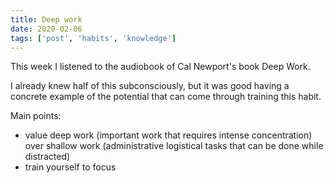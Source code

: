```yaml
---
title: Deep work
date: 2020-02-06
tags: ['post', 'habits', 'knowledge']
---
```


This week I listened to the audiobook of Cal Newport's book Deep Work.

I already knew half of this subconsciously, but it was good having a concrete example of the potential that can come through training this habit.

Main points:
- value deep work (important work that requires intense concentration) over shallow work (administrative logistical tasks that can be done while distracted)
- train yourself to focus